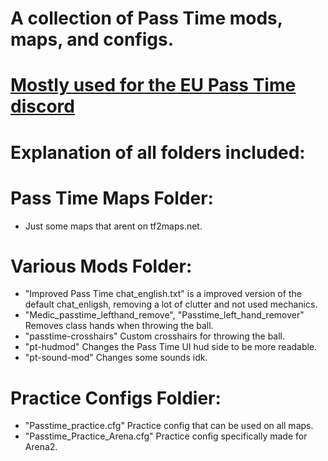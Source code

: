 # A collection of Pass Time mods, maps, and configs.
# [Mostly used for the EU Pass Time discord](https://passtime.tf/)
# Explanation of all folders included:

# Pass Time Maps Folder:
* Just some maps that arent on tf2maps.net.

# Various Mods Folder:
* "Improved Pass Time chat_english.txt" is a improved version of the default chat_enligsh, removing a lot of clutter and not used mechanics.
* "Medic_passtime_lefthand_remove", "Passtime_left_hand_remover" Removes class hands when throwing the ball.
* "passtime-crosshairs" Custom crosshairs for throwing the ball.
* "pt-hudmod" Changes the Pass Time UI hud side to be more readable.
* "pt-sound-mod" Changes some sounds idk.

# Practice Configs Foldier:
* "Passtime_practice.cfg" Practice config that can be used on all maps.
* "Passtime_Practice_Arena.cfg" Practice config specifically made for Arena2.
  
